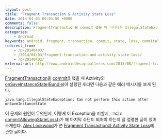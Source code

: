 ```yaml
---
layout: post
title: "Fragment Transaction & Activity State Loss"
date: 2014-04-03 00:03:50 +0900
comments: false
description: FragmentTransaction을 commit 했을 때 나타나는 IllegalStateException의 원인이 무엇인지, 어떻게 이를 피할지, 그리고 commitAllowingStateLoss가 왜 마지막 수단이 되어야 하는지 잘 설명한 글이 있어 소개한다.
categories:
    - Android
keywords: android, fragment, transaction, commit, state, loss, commitallowingstateloss
redirect_from:
    - /p/20140403/
    - /2014/04/03/fragment-transaction-and-activity-state-loss/
    - /p/20140402/
external-url: http://www.androiddesignpatterns.com/2013/08/fragment-transaction-commit-state-loss.html
---
```


[FragmentTransaction][]을 [commit()][] 했을 때 Activity의 [onSaveInstanceState(Bundle)][]이 실행된 후라면 다음과 같은 에러 메시지를 보게 된다.

```
java.lang.IllegalStateException: Can not perform this action after onSaveInstanceState
```

[FragmentTransaction]: http://developer.android.com/reference/android/support/v4/app/FragmentTransaction.html
[commit()]: http://developer.android.com/reference/android/support/v4/app/FragmentTransaction.html#commit()
[onSaveInstanceState(Bundle)]: http://developer.android.com/reference/android/app/Activity.html#onSaveInstanceState(android.os.Bundle)

이 문제의 원인이 무엇인지, 어떻게 이 Exception을 피할지, 그리고 [commitAllowingStateLoss()][]가 왜 마지막 수단이 되어야 하는지 잘 설명한 글이 있어 소개한다. [Alex Lockwood][]가 쓴 [Fragment Transaction과 Activity State Loss][external-url]에 관한 글이다.

[commitAllowingStateLoss()]: http://developer.android.com/reference/android/support/v4/app/FragmentTransaction.html#commitAllowingStateLoss()
[Alex Lockwood]: http://www.androiddesignpatterns.com/about/
[external-url]: http://www.androiddesignpatterns.com/2013/08/fragment-transaction-commit-state-loss.html
